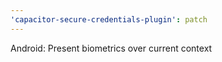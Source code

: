 ```yaml
---
'capacitor-secure-credentials-plugin': patch
---
```


Android: Present biometrics over current context
